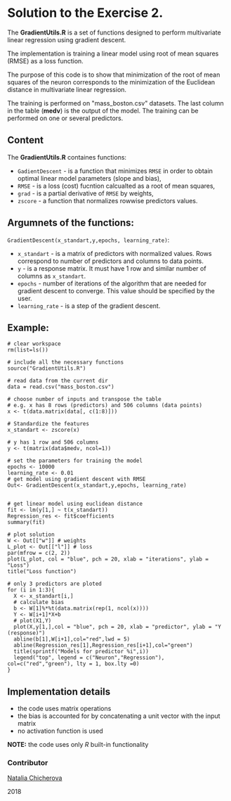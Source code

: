 # Solution to the Exercise 2.
 
The **GradientUtils.R** is a set of functions designed to perform multivariate linear regression using gradient descent. 

The implementation is training a linear model using root of mean squares (RMSE) as a loss function.

The purpose of this code is to show that minimization of the root of mean squares 
of the neuron corresponds to the minimization of the Euclidean distance in multivariate linear regression. 


The training is performed on "mass_boston.csv" datasets. The last column in the table (**medv**)
is the output of the model. The training can be performed on one or several predictors.


## Content   

The **GradientUtils.R**  containes functions:

* `GadientDescent` - is a function that minimizes `RMSE` in order to obtain optimal linear model parameters (slope and bias),
* `RMSE` - is a loss (cost) fucntion calcualted as a root of mean squares,
* `grad` - is a partial derivative of `RMSE` by weights,
* `zscore` - a function that normalizes rowwise predictors values. 

## Argumnets of the functions: 

`GradientDescent(x_standart,y,epochs, learning_rate)`:

* `x_standart` - is a matrix of predictors with normalized values. Rows correspond to number of predictors and columns to data points.
* `y` - is a response matrix. It must have 1 row and similar number of columns as `x_standart`.
* `epochs` - number of iterations of the algorithm that are needed for gradient descent to converge. This value should be specified by the user. 
* `learning_rate` - is a step of the gradient descent. 


## Example:  

```
# clear workspace
rm(list=ls())

# include all the necessary functions
source("GradientUtils.R")

# read data from the current dir
data = read.csv("mass_boston.csv")

# choose number of inputs and transpose the table
# e.g. x has 8 rows (predictors) and 506 columns (data points)
x <- t(data.matrix(data[, c(1:8)]))

# Standardize the features
x_standart <- zscore(x)

# y has 1 row and 506 columns
y <- t(matrix(data$medv, ncol=1))

# set the parameters for training the model
epochs <- 10000
learning_rate <- 0.01
# get model using gradient descent with RMSE
Out<- GradientDescent(x_standart,y,epochs, learning_rate)


# get linear model using euclidean distance 
fit <- lm(y[1,] ~ t(x_standart))
Regression_res <- fit$coefficients
summary(fit)

# plot solution 
W <- Out[["w"]] # weights
L_plot <- Out[["l"]] # loss
par(mfrow = c(2, 2))
plot(L_plot, col = "blue", pch = 20, xlab = "iterations", ylab = "Loss")
title("Loss function")

# only 3 predictors are ploted
for (i in 1:3){
  X <- x_standart[i,]
  # calculate bias
  b <- W[1]%*%t(data.matrix(rep(1, ncol(x))))
  Y <- W[i+1]*X+b
  # plot(X1,Y)
  plot(X,y[1,],col = "blue", pch = 20, xlab = "predictor", ylab = "Y (response)")
  abline(b[1],W[i+1],col="red",lwd = 5)
  abline(Regression_res[1],Regression_res[i+1],col="green")
  title(sprintf("Models for predictor %i",i))
  legend("top", legend = c("Neuron","Regression"), col=c("red","green"), lty = 1, box.lty =0)
}

```

## Implementation details

* the code uses matrix operations
* the bias is accounted for by concatenating a unit vector with the input matrix
* no activation function is used

**NOTE:** the code uses only *R* built-in functionality

### Contributor

[Natalia Chicherova](https://www.linkedin.com/in/natalia-chicherova-/)

2018
